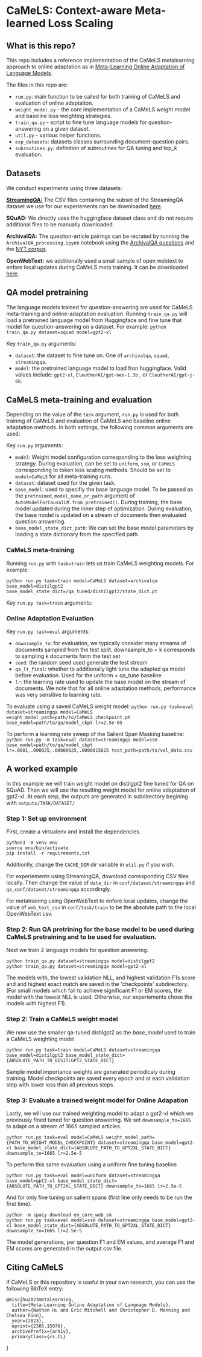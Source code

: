 
# CaMeLS: Context-aware Meta-learned Loss Scaling

## What is this repo?

This repo includes a reference implementation of the CaMeLS metalearning approach to online adaptation as in [Meta-Learning Online Adaptation of Language Models](https://arxiv.org/abs/2305.15076).

The files in this repo are:

- `run.py`: main function to be called for both training of CaMeLS and evaluation of online adaptaiton.
- `weight_model.py` - the core implementation of a CaMeLS weight model and baseline loss weighting strategies.
- `train_qa.py` - script to fine tune language models for question-answering on a given dataset.
- `util.py` - various helper functions.
- `exp_datasets`: datasets classes surrounding document-question pairs. 
- `subroutines.py`: definition of subroutines for QA tuning and top_k evaluation.


## Datasets
We conduct experiments using three datasets:

**[StreamingQA:](https://github.com/deepmind/streamingqa)** The CSV files containing the subset of the StreamingQA dataset we use for our experiements can be downloaded [here](https://drive.google.com/drive/folders/1Xod97TmnjmbGDiyOHfuEUZ14tSL3qA-X?usp=drive_link).

**SQuAD:** We directly uses the huggingface dataset class and do not require additional files to be manually downloaded.

**ArchivalQA:** The quesiton-article pairings can be recrated by running the `ArchivalQA_processing.ipynb` notebook using the [ArchivalQA questions](https://drive.google.com/drive/u/0/folders/15JMtkJAqtZsKr_P-0jH4iFy2EOri4GbR) and the [NYT corpus](https://catalog.ldc.upenn.edu/LDC2008T19).

**OpenWebText:** we additionally used a small sample of open webtext to enfore local updates during CaMeLS meta training. It can be downloaded [here](https://drive.google.com/drive/folders/1Xod97TmnjmbGDiyOHfuEUZ14tSL3qA-X?usp=drive_link).

## QA model pretraining

The language models trained for question-answering are used for CaMeLS meta-training and online-adaptation evaluation. Running `train_qa.py` will load a pretrained language model from Huggingface and fine tune that model for question-answering on a dataset. For example:
`python train_qa.py dataset=squad model=gpt2-xl`

Key `train_qa.py` arguments:
- `dataset`: the dataset to fine tune on. One of `archivalqa`, `squad`, `streamingqa`.  
- `model`: the pretrained language model to load fron huggingface. Valid values include: `gpt2-xl`, `EleutherAI/gpt-neo-1.3b`
, or `EleutherAI/gpt-j-6b`.


## CaMeLS meta-training and evaluation

Depending on the value of the `task` argument, `run.py` is used for both training of CaMeLS and evaluation of CaMeLS and baseline online adaptation methods. In both settings, the following common arguments are used:

Key `run.py` arguments:
- `model`: Weight model configuration corresponding to the loss weighting strategy. During evaluation, can be set to `uniform`, `ssm`, or `CaMeLS` corresponding to token less scaling methods. Should be set to `model=CaMeLS` for all meta-training runs.
- `dataset`: dataset used for the given task.
- `base_model`: used to specifiy the base language model. To be passed as the `pretrained_model_name_or_path` argument of `AutoModelForCausalLM.from_pretrained()`. During training, the base model updated during the inner step of optimization. During evaluation, the base model is updated on a stream of documents then evaluated question answering.
- `base_model_state_dict_path`: We can set the base model parameters by loading a state dictionary from the specified path. 


### CaMeLS meta-training

Running `run.py` with `task=train` lets us train CaMeLS weighting models. For example:

```python run.py task=train model=CaMeLS dataset=archivalqa base_model=distilgpt2 base_model_state_dict=/qa_tuned/distilgpt2/state_dict.pt```

Key `run.py task=train` arguments:

### Online Adaptation Evaluation

Key `run.py task=eval` arguments:
- `downsample_to`: for evaluation, we typically consider many streams of documents sampled from the test split. downsample_to = k corresponds to sampling k documents form the test set
- `seed`: the random seed used generate the test stream
- `qa_lt_final`:  whether to additionally light tune the adapted qa model before evaluation. Used for the uniform + qa_tune baseline
- `lr`: the learning rate used to update the base model on the stream of documents. We note that for all online adaptation methods, performance was very sensitive to learning rate. 

To evaluate using a saved CaMeLS weight model:
`python run.py task=eval dataset=streamingqa model=CaMeLS weight_model_path=path/to/CaMeLS_checkpoint.pt base_model=path/to/qa/model_ckpt lr=2.5e-05`

To perform a learning rate sweep of the Salient Span Masking baseline: 
`python run.py -m task=eval dataset=streamingqa model=ssm base_model=path/to/qa/model_ckpt lr=.0001,.000025,.00000625,.0000015625 test_path=path/to/val_data.csv`

## A worked example
In this example we will train weight model on distilgpt2 fine tuned for QA on SQuAD. Then we will use the resulting weight model for online adaptation of gpt2-xl. At each step, the outputs are generated in subdirectory begining with `outputs/TASK/DATASET/`

### Step 1: Set up environment
First, create a virtualenv and install the dependencies. 

    python3 -m venv env
    source env/bin/activate
    pip install -r requirements.txt

Additionlly, change the `CACHE_DIR` dir variable in `util.py` if you wish.

For experiements using StreamingQA, download corresponding CSV files locally. Then change the value of `data_dir` in `conf/dataset/streamingqa` and `qa_conf/dataset/streamingqa` accordingly.

For metatraining using OpenWebText to enfore local updates, change the value of `web_text_csv` in `conf/task/train` to be the absolute path to the local OpenWebText csv.

### Step 2: Run QA pretrining for the base model to be used during CaMeLS pretraining and to be used for evaluation.
Next we train 2 language models for question answering. 

    python train_qa.py dataset=streamingqa model=distilgpt2
    python train_qa.py dataset=streamingqa model=gpt2-xl

The models with, the lowest validation NLL, and highest validation F1s score and and highest exact match are saved in the 'checkpoints' subdirectory. (For small models which fail to achieve significant F1 or EM scores, the model with the lowest NLL is used. Otherwise, our experiements chose the models with highest F1). 

### Step 2: Train a CaMeLS weight model

We now use the smaller qa-tuned distilgpt2 as the _base_model_ used to train a CaMeLS weighting model

    python run.py task=train model=CaMeLS dataset=streamingqa base_model=distilgpt2 base_model_state_dict={ABSOLUTE_PATH_TO_DISITLGPT2_STATE_DICT}

Sample model importance weights are generated periodicaly during training. Model checkpoints are saved every epoch and at each validation step with lower loss than all previous steps.

### Step 3: Evaluate a trained weight model for Online Adapation

Lastly, we will use our trained weighting model to adapt a gpt2-xl which we previously fined tuned for question answering. We set `dowmsample_to=1665` to adapt on a stream of 1665 sampled articles.

    python run.py task=eval model=CaMeLS weight_model_path={PATH_TO_WEIGHT_MODEL_CHECKPOINT} dataset=streamingqa base_model=gpt2-xl base_model_state_dict={ABSOLUTE_PATH_TO_GPT2XL_STATE_DICT} downsample_to=1665 lr=2.5e-5

To perform this same evaluation using a uniform fine tuning baseline

    python run.py task=eval model=uniform dataset=streamingqa base_model=gpt2-xl base_model_state_dict={ABSOLUTE_PATH_TO_GPT2XL_STATE_DICT} downsample_to=1665 lr=2.5e-5

And for only fine tuning on salient spans (first line only needs to be run the first time).

    python -m spacy download en_core_web_sm
    python run.py task=eval model=ssm dataset=streamingqa base_model=gpt2-xl base_model_state_dict={ABSOLUTE_PATH_TO_GPT2XL_STATE_DICT} downsample_to=1665 lr=2.5e-5

The model generations, per question F1 and EM values, and average F1 and EM scores are generated in the output csv file.
## Citing CaMeLS
If CaMeLS or this repository is useful in your own research, you can use the following BibTeX entry:

    @misc{hu2023metalearning,
      title={Meta-Learning Online Adaptation of Language Models}, 
      author={Nathan Hu and Eric Mitchell and Christopher D. Manning and Chelsea Finn},
      year={2023},
      eprint={2305.15076},
      archivePrefix={arXiv},
      primaryClass={cs.CL}
}
